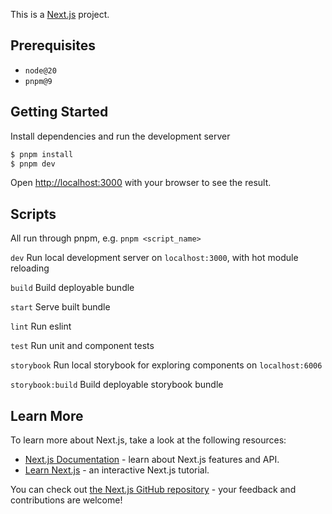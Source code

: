 This is a [Next.js](https://nextjs.org/) project.

## Prerequisites

- `node@20`
- `pnpm@9`

## Getting Started

Install dependencies and run the development server

```bash
$ pnpm install
$ pnpm dev
```
Open [http://localhost:3000](http://localhost:3000) with your browser to see the result.

## Scripts

All run through pnpm, e.g. `pnpm <script_name>`

`dev` Run local development server on `localhost:3000`, with hot module reloading

`build` Build deployable bundle

`start` Serve built bundle

`lint` Run eslint

`test` Run unit and component tests

`storybook` Run local storybook for exploring components on `localhost:6006`

`storybook:build` Build deployable storybook bundle


## Learn More

To learn more about Next.js, take a look at the following resources:

- [Next.js Documentation](https://nextjs.org/docs) - learn about Next.js features and API.
- [Learn Next.js](https://nextjs.org/learn) - an interactive Next.js tutorial.

You can check out [the Next.js GitHub repository](https://github.com/vercel/next.js/) - your feedback and contributions are welcome!
